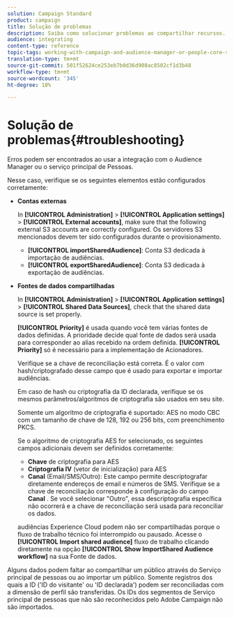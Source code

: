 ```yaml
---
solution: Campaign Standard
product: campaign
title: Solução de problemas
description: Saiba como solucionar problemas ao compartilhar recursos.
audience: integrating
content-type: reference
topic-tags: working-with-campaign-and-audience-manager-or-people-core-service
translation-type: tm+mt
source-git-commit: 501f52624ce253eb7b0d36d908ac8502cf1d3b48
workflow-type: tm+mt
source-wordcount: '345'
ht-degree: 18%

---
```



# Solução de problemas{#troubleshooting}

Erros podem ser encontrados ao usar a integração com o Audience Manager ou o serviço principal de Pessoas.

Nesse caso, verifique se os seguintes elementos estão configurados corretamente:

* **Contas externas**

   In **[!UICONTROL Administration]** > **[!UICONTROL Application settings]** > **[!UICONTROL External accounts]**, make sure that the following external S3 accounts are correctly configured. Os servidores S3 mencionados devem ter sido configurados durante o provisionamento.

   * **[!UICONTROL importSharedAudience]**: Conta S3 dedicada à importação de audiências.
   * **[!UICONTROL exportSharedAudience]**: Conta S3 dedicada à exportação de audiências.

* **Fontes de dados compartilhadas**

   In **[!UICONTROL Administration]** > **[!UICONTROL Application settings]** > **[!UICONTROL Shared Data Sources]**, check that the shared data source is set properly.

   **[!UICONTROL Priority]** é usada quando você tem várias fontes de dados definidas. A prioridade decide qual fonte de dados será usada para corresponder ao alias recebido na ordem definida. **[!UICONTROL Priority]** só é necessário para a implementação de Acionadores.

   Verifique se a chave de reconciliação está correta. É o valor com hash/criptografado desse campo que é usado para exportar e importar audiências.

   Em caso de hash ou criptografia da ID declarada, verifique se os mesmos parâmetros/algoritmos de criptografia são usados em seu site.

   Somente um algoritmo de criptografia é suportado: AES no modo CBC com um tamanho de chave de 128, 192 ou 256 bits, com preenchimento PKCS.

   Se o algoritmo de criptografia AES for selecionado, os seguintes campos adicionais devem ser definidos corretamente:

   * **Chave** de criptografia para AES
   * **Criptografia IV** (vetor de inicialização) para AES
   * **Canal** (Email/SMS/Outro): Este campo permite descriptografar diretamente endereços de email e números de SMS. Verifique se a chave de reconciliação corresponde à configuração do campo **Canal** . Se você selecionar &quot;Outro&quot;, essa descriptografia específica não ocorrerá e a chave de reconciliação será usada para reconciliar os dados.

   audiências Experience Cloud podem não ser compartilhadas porque o fluxo de trabalho técnico foi interrompido ou pausado. Acesse o **[!UICONTROL Import shared audience]** fluxo de trabalho clicando diretamente na opção **[!UICONTROL Show ImportShared Audience workflow]** na sua Fonte de dados.

Alguns dados podem faltar ao compartilhar um público através do Serviço principal de pessoas ou ao importar um público. Somente registros dos quais a ID (&#39;ID do visitante&#39; ou &#39;ID declarada&#39;) podem ser reconciliadas com a dimensão de perfil são transferidas. Os IDs dos segmentos de Serviço principal de pessoas que não são reconhecidos pelo Adobe Campaign não são importados.
